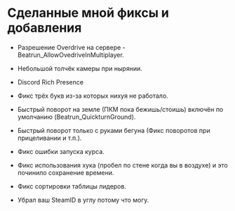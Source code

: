 # Сделанные мной фиксы и добавления
* Разрешение Overdrive на сервере - Beatrun_AllowOvedriveInMultiplayer.
* Небольшой толчёк камеры при нырянии.
* Discord Rich Presence

* Фикс трёх букв из-за которых нихуя не работало.
* Быстрый поворот на земле (ПКМ пока бежишь/стоишь) включён по умолчанию (Beatrun_QuickturnGround).
* Быстрый поворот только с руками бегуна (Фикс поворотов при прицеливании и т.п.).
* Фикс ошибки запуска курса.
* Фикс использования хука (пробел по стене когда вы в воздухе) и это починило сохранение времени.
* Фикс сортировки таблицы лидеров.
* Убрал ваш SteamID в углу потому что могу.
